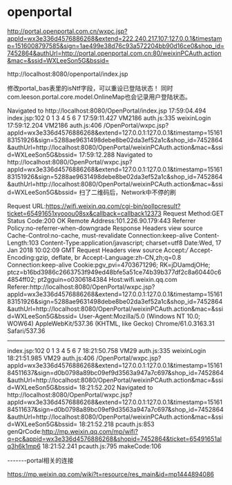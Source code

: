 # openportal


http://portal.openportal.com.cn/wxpc.jsp?appId=wx3e336d4576886268&extend=222.240.217.107:127.0.0.1&timestamp=1516008797585&sign=1ae499e38d76c93a572204bb90d16ce0&shop_id=7452864&authUrl=http://portal.openportal.com.cn:80/weixinPCAuth.action&mac=&ssid=WXLeeSon5G&bssid=

http://localhost:8080/openportal/index.jsp


修改portal_bas表里的isNtf字段，可以重设已登陆状态！
同时com.leeson.portal.core.model.OnlineMap也会记录用户登陆状态。





Navigated to http://localhost:8080/OpenPortal/index.jsp
17:59:04.494 index.jsp:102 0 1 3 4 5 6 7
17:59:11.427 VM2186 auth.js:335 weixinLogin
17:59:12.204 VM2186 auth.js:406 /OpenPortal/wxpc.jsp?appId=wx3e336d4576886268&extend=127.0.0.1:127.0.0.1&timestamp=1516183151926&sign=5288ae9631498debe8be02da3ef52a1c&shop_id=7452864&authUrl=http://localhost:8080/OpenPortal/weixinPCAuth.action&mac=&ssid=WXLeeSon5G&bssid=
17:59:12.288 Navigated to http://localhost:8080/OpenPortal/wxpc.jsp?appId=wx3e336d4576886268&extend=127.0.0.1:127.0.0.1&timestamp=1516183151926&sign=5288ae9631498debe8be02da3ef52a1c&shop_id=7452864&authUrl=http://localhost:8080/OpenPortal/weixinPCAuth.action&mac=&ssid=WXLeeSon5G&bssid=
扫了二维码后，Network中不停的刷

Request URL:https://wifi.weixin.qq.com/cgi-bin/pollpcresult?ticket=65491651xyooou08sx&callback=callback12373
Request Method:GET
Status Code:200 OK
Remote Address:101.226.90.179:443
Referrer Policy:no-referrer-when-downgrade
Response Headers
view source
Cache-Control:no-cache, must-revalidate
Connection:keep-alive
Content-Length:103
Content-Type:application/javascript; charset=utf8
Date:Wed, 17 Jan 2018 10:02:09 GMT
Request Headers
view source
Accept:*/*
Accept-Encoding:gzip, deflate, br
Accept-Language:zh-CN,zh;q=0.8
Connection:keep-alive
Cookie:pgv_pvi=4703671296; RK=jDUamdjOHe; ptcz=b16bd3986c2663753f949ed48bfe5a51ce74b39b377df2c8a60440c64854ff02; pt2gguin=o0306184384
Host:wifi.weixin.qq.com
Referer:http://localhost:8080/OpenPortal/wxpc.jsp?appId=wx3e336d4576886268&extend=127.0.0.1:127.0.0.1&timestamp=1516183151926&sign=5288ae9631498debe8be02da3ef52a1c&shop_id=7452864&authUrl=http://localhost:8080/OpenPortal/weixinPCAuth.action&mac=&ssid=WXLeeSon5G&bssid=
User-Agent:Mozilla/5.0 (Windows NT 10.0; WOW64) AppleWebKit/537.36 (KHTML, like Gecko) Chrome/61.0.3163.31 Safari/537.36


-----------------------------------
index.jsp:102 0 1 3 4 5 6 7
18:21:50.758 VM29 auth.js:335 weixinLogin
18:21:51.985 VM29 auth.js:406 /OpenPortal/wxpc.jsp?appId=wx3e336d4576886268&extend=127.0.0.1:127.0.0.1&timestamp=1516184511637&sign=d0b0798a89bc09ef9d3563a947a7c697&shop_id=7452864&authUrl=http://localhost:8080/OpenPortal/weixinPCAuth.action&mac=&ssid=WXLeeSon5G&bssid=
18:21:52.202 Navigated to http://localhost:8080/OpenPortal/wxpc.jsp?appId=wx3e336d4576886268&extend=127.0.0.1:127.0.0.1&timestamp=1516184511637&sign=d0b0798a89bc09ef9d3563a947a7c697&shop_id=7452864&authUrl=http://localhost:8080/OpenPortal/weixinPCAuth.action&mac=&ssid=WXLeeSon5G&bssid=
18:21:52.218 pcauth.js:853 genQrCode:http://mp.weixin.qq.com/mp/wifi?q=pc&appid=wx3e336d4576886268&shopid=7452864&ticket=65491651alq3h6k1mp6
18:21:52.241 pcauth.js:795 makeCode:106


-------portal相关的连接

https://mp.weixin.qq.com/wiki?t=resource/res_main&id=mp1444894086
